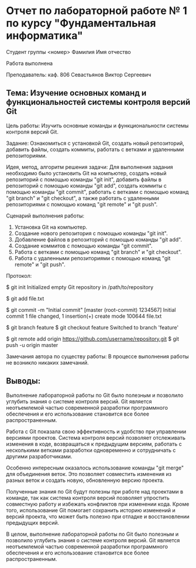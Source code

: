 # Отчет по лабораторной работе № 1 по курсу "Фундаментальная информатика"

Студент группы <номер> Фамилия Имя отчество

Работа выполнена

Преподаватель: каф. 806 Севастьянов Виктор Сергеевич

## Тема: Изучение основных команд и функциональностей системы контроля версий Git

Цель работы: Изучить основные команды и функциональности системы контроля версий Git.

Задание: Ознакомиться с установкой Git, создать новый репозиторий, добавить файлы, создать коммиты, работать с ветками и удаленными репозиториями.

Идея, метод, алгоритм решения задачи: Для выполнения задания необходимо было установить Git на компьютер, создать новый репозиторий с помощью команды "git init", добавить файлы в репозиторий с помощью команды "git add", создать коммиты с помощью команды "git commit", работать с ветками с помощью команд "git branch" и "git checkout", а также работать с удаленными репозиториями с помощью команд "git remote" и "git push".

Сценарий выполнения работы:
1. Установка Git на компьютер.
2. Создание нового репозитория с помощью команды "git init".
3. Добавление файлов в репозиторий с помощью команды "git add".
4. Создание коммитов с помощью команды "git commit".
5. Работа с ветками с помощью команд "git branch" и "git checkout".
6. Работа с удаленными репозиториями с помощью команд "git remote" и "git push".

Протокол:


$ git init
Initialized empty Git repository in /path/to/repository

$ git add file.txt

$ git commit -m "Initial commit"
[master (root-commit) 1234567] Initial commit
 1 file changed, 1 insertion(+)
 create mode 100644 file.txt

$ git branch feature
$ git checkout feature
Switched to branch 'feature'

$ git remote add origin https://github.com/username/repository.git
$ git push -u origin master


Замечания автора по существу работы: В процессе выполнения работы не возникло никаких замечаний.

## Выводы:

Выполнение лабораторной работы по Git было полезным и позволило углубить знания о системе контроля версий. Git является неотъемлемой частью современной разработки программного обеспечения и его использование становится все более распространенным.

Работа с Git показала свою эффективность и удобство при управлении версиями проектов. Система контроля версий позволяет отслеживать изменения в коде, возвращаться к предыдущим версиям, работать с несколькими ветками разработки одновременно и сотрудничать с другими разработчиками.

Особенно интересным оказалось использование команды "git merge" для объединения веток. Это позволяет совместить изменения из разных веток и создать новую, обновленную версию проекта.

Полученные знания по Git будут полезны при работе над проектами в команде, так как система контроля версий позволяет упростить совместную работу и избежать конфликтов при изменении кода. Кроме того, использование Git помогает сохранить историю изменений и версий проекта, что может быть полезно при отладке и восстановлении предыдущих версий.

В целом, выполнение лабораторной работы по Git было полезным и позволило углубить знания о системе контроля версий. Git является неотъемлемой частью современной разработки программного обеспечения и его использование становится все более распространенным.